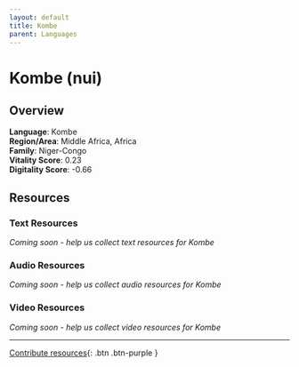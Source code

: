 ```yaml
---
layout: default
title: Kombe
parent: Languages
---
```


# Kombe (nui)

## Overview

**Language**: Kombe  
**Region/Area**: Middle Africa, Africa  
**Family**: Niger-Congo  
**Vitality Score**: 0.23  
**Digitality Score**: -0.66  

## Resources

### Text Resources
*Coming soon - help us collect text resources for Kombe*

### Audio Resources
*Coming soon - help us collect audio resources for Kombe*

### Video Resources
*Coming soon - help us collect video resources for Kombe*

---

[Contribute resources](https://fairtrain.github.io/){: .btn .btn-purple }
